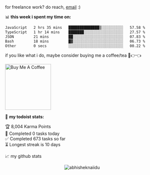 for freelance work? do reach, [email](mailto:abhishknads.work@gmail.com) :)

📊 **this week i spent my time on:**
<!--START_SECTION:waka-->

```txt
JavaScript   2 hrs 35 mins   ██████████████▒░░░░░░░░░░   57.58 %
TypeScript   1 hr 14 mins    ███████░░░░░░░░░░░░░░░░░░   27.57 %
JSON         21 mins         ██░░░░░░░░░░░░░░░░░░░░░░░   07.83 %
Bash         18 mins         █▓░░░░░░░░░░░░░░░░░░░░░░░   06.73 %
Other        0 secs          ░░░░░░░░░░░░░░░░░░░░░░░░░   00.22 %
```

<!--END_SECTION:waka-->

if you like what i do, maybe consider buying me a coffee/tea 🥺👉👈

<a href="https://www.buymeacoffee.com/abhisheknaiidu" target="_blank"><img src="https://cdn.buymeacoffee.com/buttons/v2/default-red.png" alt="Buy Me A Coffee" width="150" ></a>

🚧 **my todoist stats:**
<!-- TODO-IST:START -->
🏆  8,004 Karma Points           
🌸  Completed 0 tasks today           
✅  Completed 673 tasks so far           
⏳  Longest streak is 10 days
<!-- TODO-IST:END -->


📈 my github stats

<p align="center"> <img src="https://github-readme-stats.vercel.app/api?username=abhisheknaiidu&show_icons=true&theme=gotham" alt="abhisheknaiidu" />




